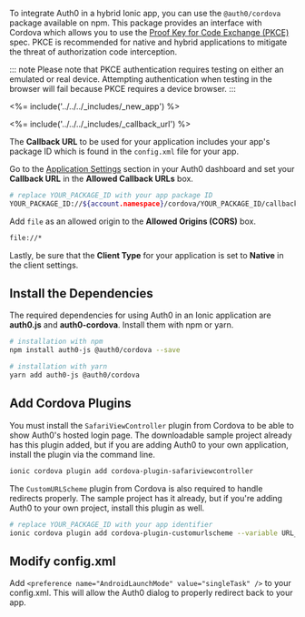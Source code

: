 To integrate Auth0 in a hybrid Ionic app, you can use the `@auth0/cordova` package available on npm. This package provides an interface with Cordova which allows you to use the [Proof Key for Code Exchange (PKCE)](https://tools.ietf.org/html/rfc7636) spec. PKCE is recommended for native and hybrid applications to mitigate the threat of authorization code interception.

::: note
Please note that PKCE authentication requires testing on either an emulated or real device. Attempting authentication when testing in the browser will fail because PKCE requires a device browser.
:::

<%= include('../../../_includes/_new_app') %>

<%= include('../../../_includes/_callback_url') %>

The **Callback URL** to be used for your application includes your app's package ID which is found in the `config.xml` file for your app.

Go to the <a href="${manage_url}/#/applications/${account.clientId}/settings">Application Settings</a> section in your Auth0 dashboard and set your **Callback URL** in the **Allowed Callback URLs** box.

```bash
# replace YOUR_PACKAGE_ID with your app package ID
YOUR_PACKAGE_ID://${account.namespace}/cordova/YOUR_PACKAGE_ID/callback
```

Add `file` as an allowed origin to the **Allowed Origins (CORS)** box.

```bash
file://*
```

Lastly, be sure that the **Client Type** for your application is set to **Native** in the client settings.

## Install the Dependencies

The required dependencies for using Auth0 in an Ionic application are **auth0.js** and **auth0-cordova**. Install them with npm or yarn.

```bash
# installation with npm
npm install auth0-js @auth0/cordova --save

# installation with yarn
yarn add auth0-js @auth0/cordova
```

## Add Cordova Plugins

You must install the `SafariViewController` plugin from Cordova to be able to show Auth0's hosted login page. The downloadable sample project already has this plugin added, but if you are adding Auth0 to your own application, install the plugin via the command line.

```bash
ionic cordova plugin add cordova-plugin-safariviewcontroller
```

The `CustomURLScheme` plugin from Cordova is also required to handle redirects properly. The sample project has it already, but if you're adding Auth0 to your own project, install this plugin as well.

```bash
# replace YOUR_PACKAGE_ID with your app identifier
ionic cordova plugin add cordova-plugin-customurlscheme --variable URL_SCHEME={YOUR_PACKAGE_ID} --variable ANDROID_SCHEME={YOUR_PACKAGE_ID} --variable ANDROID_HOST=${account.namespace} --variable ANDROID_PATHPREFIX=/cordova/{YOUR_PACKAGE_ID}/callback
```

## Modify config.xml

Add `<preference name="AndroidLaunchMode" value="singleTask" />` to your config.xml. This will allow the Auth0 dialog to properly redirect back to your app.